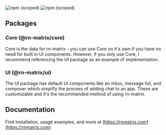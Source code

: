 ![npm (scoped)](https://img.shields.io/npm/v/@rn-matrix/core?label=core%20%28npm%29)
![npm (scoped)](https://img.shields.io/npm/v/@rn-matrix/ui?color=dodgerblue&label=ui%20%28npm%29)

## Packages

### Core (@rn-matrix/core)

Core is the data for rn-matrix - you can use Core on it's own if you have no need for built in UI components.
However, if you only use Core, I recommend referencing the UI package as an example of implementation.

### UI (@rn-matrix/ui)

The UI package has default UI components like an inbox, message list, and composer which simplify the process of adding chat to an app. These are customizable and it's the recommended method of using rn-matrix.

## Documentation

Find installation, usage examples, and more at [https://rnmatrix.com](https://rnmatrix.com)
